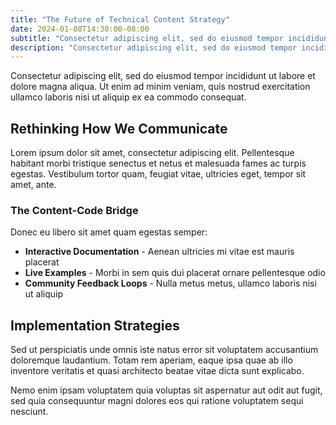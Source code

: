 ```yaml
---
title: "The Future of Technical Content Strategy"
date: 2024-01-08T14:30:00-08:00
subtitle: "Consectetur adipiscing elit, sed do eiusmod tempor incididunt ut labore et dolore magna aliqua. Ut enim ad minim veniam,"
description: "Consectetur adipiscing elit, sed do eiusmod tempor incididunt ut labore et dolore magna aliqua."
---
```


Consectetur adipiscing elit, sed do eiusmod tempor incididunt ut labore et dolore magna aliqua. Ut enim ad minim veniam, quis nostrud exercitation ullamco laboris nisi ut aliquip ex ea commodo consequat.

## Rethinking How We Communicate

Lorem ipsum dolor sit amet, consectetur adipiscing elit. Pellentesque habitant morbi tristique senectus et netus et malesuada fames ac turpis egestas. Vestibulum tortor quam, feugiat vitae, ultricies eget, tempor sit amet, ante.

### The Content-Code Bridge

Donec eu libero sit amet quam egestas semper:

- **Interactive Documentation** - Aenean ultricies mi vitae est mauris placerat
- **Live Examples** - Morbi in sem quis dui placerat ornare pellentesque odio
- **Community Feedback Loops** - Nulla metus metus, ullamco laboris nisi ut aliquip

## Implementation Strategies

Sed ut perspiciatis unde omnis iste natus error sit voluptatem accusantium doloremque laudantium. Totam rem aperiam, eaque ipsa quae ab illo inventore veritatis et quasi architecto beatae vitae dicta sunt explicabo.

Nemo enim ipsam voluptatem quia voluptas sit aspernatur aut odit aut fugit, sed quia consequuntur magni dolores eos qui ratione voluptatem sequi nesciunt.
